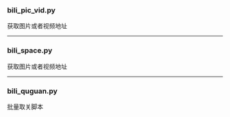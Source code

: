 ### bili_pic_vid.py

获取图片或者视频地址

---

### bili_space.py

获取图片或者视频地址

---

### bili_quguan.py

批量取关脚本

### 